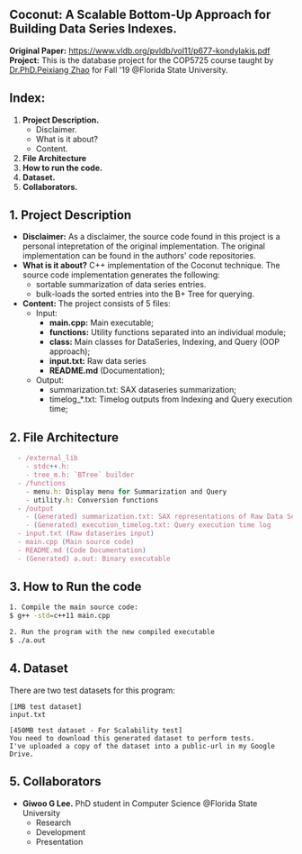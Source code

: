 ## Coconut: A Scalable Bottom-Up Approach for Building Data Series Indexes.

**Original Paper:** https://www.vldb.org/pvldb/vol11/p677-kondylakis.pdf
<br>
**Project:** This is the database project for the COP5725 course taught by [Dr.PhD.Peixiang Zhao](http://www.cs.fsu.edu/~zhao/) for Fall '19 @Florida State University.

## Index:

1. **Project Description.**
   - Disclaimer.
   - What is it about?
   - Content.
2. **File Architecture**
3. **How to run the code.**
4. **Dataset.**
5. **Collaborators.**

## 1. Project Description

- **Disclaimer:** As a disclaimer, the source code found in this project is a personal intepretation of the original implementation. The original implementation can be found in the authors' code repositories.
- **What is it about?** C++ implementation of the Coconut technique. The source code implementation generates the following:
  - sortable summarization of data series entries.
  - bulk-loads the sorted entries into the B+ Tree for querying.
- **Content:** The project consists of 5 files:
  - Input:
    - **main.cpp:** Main executable;
    - **functions:** Utility functions separated into an individual module;
    - **class:** Main classes for DataSeries, Indexing, and Query (OOP approach);
    - **input.txt:** Raw data series
    - **README.md** (Documentation);
  - Output:
    - summarization.txt: SAX dataseries summarization;
    - timelog\_\*.txt: Timelog outputs from Indexing and Query execution time;

## 2. File Architecture

```js
  - /external_lib
    - stdc++.h:
    - tree_m.h: `BTree` builder
  - /functions
    - menu.h: Display menu for Summarization and Query
    - utility.h: Conversion functions
  - /output
    - (Generated) summarization.txt: SAX representations of Raw Data Series
    - (Generated) execution_timelog.txt: Query execution time log
  - input.txt (Raw dataseries input)
  - main.cpp (Main source code)
  - README.md (Code Documentation)
  - (Generated) a.out: Binary executable
```

## 3. How to Run the code

```bash
1. Compile the main source code:
$ g++ -std=c++11 main.cpp
```

```bash
2. Run the program with the new compiled executable
$ ./a.out
```

## 4. Dataset

There are two test datasets for this program:

```
[1MB test dataset]
input.txt
```

```
[450MB test dataset - For Scalability test]
You need to download this generated dataset to perform tests.
I've uploaded a copy of the dataset into a public-url in my Google Drive.

```

## 5. Collaborators

- **Giwoo G Lee.** PhD student in Computer Science @Florida State University
  - Research
  - Development
  - Presentation
